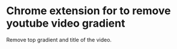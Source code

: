 # Chrome extension for to remove youtube video gradient
Remove top gradient and title of the video.
